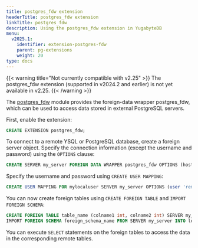 ```yaml
---
title: postgres_fdw extension
headerTitle: postgres_fdw extension
linkTitle: postgres_fdw
description: Using the postgres_fdw extension in YugabyteDB
menu:
  v2025.1:
    identifier: extension-postgres-fdw
    parent: pg-extensions
    weight: 20
type: docs
---
```


{{< warning title="Not currently compatible with v2.25" >}}
The postgres_fdw extension (supported in v2024.2 and earlier) is not yet available in v2.25.
{{< /warning >}}

The [postgres_fdw](https://www.postgresql.org/docs/15/postgres-fdw.html) module provides the foreign-data wrapper postgres_fdw, which can be used to access data stored in external PostgreSQL servers.

First, enable the extension:

```sql
CREATE EXTENSION postgres_fdw;
```

To connect to a remote YSQL or PostgreSQL database, create a foreign server object. Specify the connection information (except the username and password) using the `OPTIONS` clause:

```sql
CREATE SERVER my_server FOREIGN DATA WRAPPER postgres_fdw OPTIONS (host 'host_ip', dbname 'external_db', port 'port_number');
```

Specify the username and password using `CREATE USER MAPPING`:

```sql
CREATE USER MAPPING FOR mylocaluser SERVER my_server OPTIONS (user 'remote_user', password 'password');
```

You can now create foreign tables using `CREATE FOREIGN TABLE` and `IMPORT FOREIGN SCHEMA`:

```sql
CREATE FOREIGN TABLE table_name (colname1 int, colname2 int) SERVER my_server OPTIONS (schema_name 'schema', table_name 'table');
IMPORT FOREIGN SCHEMA foreign_schema_name FROM SERVER my_server INTO local_schema_name;
```

You can execute `SELECT` statements on the foreign tables to access the data in the corresponding remote tables.
